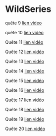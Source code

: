 # WildSeries

quête 9  [lien video](https://www.loom.com/share/e989d5b09cb14e9fb323a97d56d44029)

quête 10  [lien vidéo](https://www.loom.com/share/f5beb15a23a041db886d5ee0a9377877)

Quête 11 [lien vidéo](https://www.loom.com/share/3e86212c9a6a4657ad00fa63a8530b17)

Quête 12 [lien vidéo](https://www.loom.com/share/75c97d1e5c2946ca96776d5e880650fc)

Quête 13 [lien vidéo](https://www.loom.com/share/f00a2efd4afe4be79cf0ffdab39e687c)

Quête 14 [lien vidéo](https://www.loom.com/share/9063958bea5045bab6c2d2817bdc092e)

Quête 15 [lien vidéo](https://www.loom.com/share/3001ce36ae20411cb713158e598b86f6)

Quête 16 [lien vidéo](https://www.loom.com/share/947e3996f28b478387c488b8b725db04)

Quête 17 [lien vidéo](https://www.loom.com/share/10eec9d598fa4abf97b7be3dc7ef4d61)

Quête 18 [lien vidéo](https://www.loom.com/share/6803201ec925478aa68ec4b1558ffb00)

Quête 19 [lien vidéo](https://www.loom.com/share/a2ac24098c1b47819ee5e160c0c7eabd)

Quête 20 [lien vidéo](https://www.loom.com/share/dd5ed63e797147bca75e5ba40fbf932f)